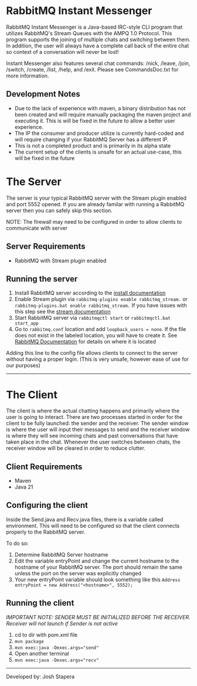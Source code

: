 # RabbitMQ Instant Messenger
RabbitMQ Instant Messenger is a Java-based IRC-style CLI program that utilizes RabbitMQ's Stream Queues with the AMPQ 1.0 Protocol. This program supports the joining of multiple chats and switching between them. In addition, the user will always have a complete call back of the entire chat so context of a conversation will never be lost! 

Instant Messenger also features several chat commands: /nick, /leave, /join, /switch, /create, /list, /help, and /exit. Please see CommandsDoc.txt for more information. 

## Development Notes
- Due to the lack of experience with maven, a binary distribution has not been created and will require manually packaging the maven project and executing it. This is will be fixed in the future to allow a better user experience.
- The IP the consumer and producer utilize is currently hard-coded and will require changing if your RabbitMQ Server has a different IP.
- This is not a completed product and is primarily in its alpha state
- The current setup of the clients is unsafe for an actual use-case, this will be fixed in the future

# The Server
The server is your typical RabbitMQ server with the Stream plugin enabled and port 5552 opened. If you are already familar with running a RabbitMQ server then you can safely skip this section.

NOTE: The firewall may need to be configured in order to allow clients to communicate with server 
## Server Requirements
- RabbitMQ with Stream plugin enabled

## Running the server
1. Install RabbitMQ server according to the [install documentation](https://www.rabbitmq.com/docs/download) 
2. Enable Stream plugin via `rabbitmq-plugins enable rabbitmq_stream.` or `rabbitmq-plugins.bat enable rabbitmq_stream.`
If you have issues with this step see the [stream documentation](https://rabbitmq.github.io/rabbitmq-stream-java-client/stable/htmlsingle/#with-a-rabbitmq-package-running-on-the-host)
3. Start RabbitMQ server via `rabbitmqctl start` or `rabbitmqctl.bat start_app`
4. Go to `rabbitmq.conf` location and add `loopback_users = none`. If the file does not exist in the labeled location, you will have to create it. See [RabbitMQ Documentation](https://www.rabbitmq.com/docs/configure#config-location) for details on where it is located

Adding this line to the config file allows clients to connect to the server without having a proper login. (This is very unsafe, however ease of use for our purposes)

---
# The Client
The client is where the actual chatting happens and primarily where the user is going to interact. There are two processes started in order for the client to be fully launched: the sender and the receiver. The sender window is where the user will input their messages to send and the receiver window is where they will see incoming chats and past conversations that have taken place in the chat. Whenever the user switches between chats, the receiver window will be cleared in order to reduce clutter.  
## Client Requirements
- Maven 
- Java 21

## Configuring the client
Inside the Send.java and Recv.java files, there is a variable called environment. This will need to be configured so that the client connects properly to the RabbitMQ server.

To do so:
1. Determine RabbitMQ Server hostname
2. Edit the variable entryPoint and change the current hostname to the hostname of your RabbitMQ server. The port should remain the same unless the port on the server was explicitly changed
3. Your new entryPoint variable should look something like this `Address entryPoint = new Address("<hostname>", 5552);`
## Running the client
*IMPORTANT NOTE: SENDER MUST BE INITIALIZED BEFORE THE RECEIVER. Receiver will not launch if Sender is not active*

1. cd to dir with pom.xml file
2. `mvn package`
3. `mvn exec:java -Dexec.args="send"`
4. Open another terminal
5. `mvn exec:java -Dexec.args="recv"`


---
Developed by: Josh Stapera

